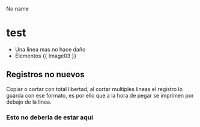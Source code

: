 No name
# test
- Una linea mas no hace daño
- Elementos {{ Image03 }}

## Registros no nuevos
Copiar o cortar con total libertad, al cortar multiples lineas el registro lo guarda con ese formato, es por ello que a la hora de pegar se imprimen por debajo de la linea.

### Esto no deberia de estar aqui
